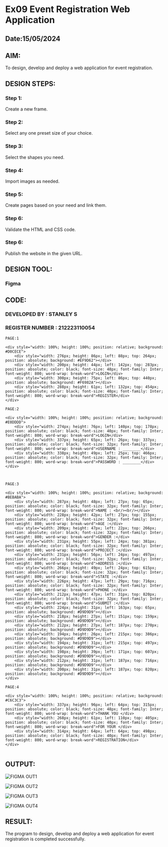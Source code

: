 # Ex09 Event Registration Web Application
## Date:15/05/2024

## AIM:
To design, develop and deploy a web application for event registration.

## DESIGN STEPS:

### Step 1:
Create a new frame.

### Step 2:
Select any one preset size of your choice.

### Step 3:
Select the shapes you need.

### Step 4:
Import images as needed.

### Step 5:
Create pages based on your need and link them.

### Step 6:

Validate the HTML and CSS code.

### Step 6:

Publish the website in the given URL.

## DESIGN TOOL:
### Figma

## CODE:
### DEVELOPED BY : STANLEY S
### REGISTER NUMBER : 212223110054
```
PAGE:1

<div style="width: 100%; height: 100%; position: relative; background: #D0CECE">
    <div style="width: 276px; height: 86px; left: 88px; top: 264px; position: absolute; background: #EF9D62"></div>
    <div style="width: 200px; height: 44px; left: 142px; top: 283px; position: absolute; color: black; font-size: 48px; font-family: Inter; font-weight: 800; word-wrap: break-word">LOGIN</div>
    <div style="width: 300px; height: 75px; left: 86px; top: 440px; position: absolute; background: #F6982A"></div>
    <div style="width: 288px; height: 61px; left: 132px; top: 454px; position: absolute; color: black; font-size: 40px; font-family: Inter; font-weight: 800; word-wrap: break-word">REGISTER</div>
</div>

PAGE:2

<div style="width: 100%; height: 100%; position: relative; background: #E0DDDD">
    <div style="width: 274px; height: 76px; left: 140px; top: 178px; position: absolute; color: black; font-size: 40px; font-family: Inter; font-weight: 800; word-wrap: break-word">LOGIN</div>
    <div style="width: 337px; height: 65px; left: 26px; top: 337px; position: absolute; color: black; font-size: 32px; font-family: Inter; font-weight: 800; word-wrap: break-word">USERNAME : ________</div>
    <div style="width: 338px; height: 49px; left: 25px; top: 466px; position: absolute; color: black; font-size: 32px; font-family: Inter; font-weight: 800; word-wrap: break-word">PASSWORD : ________</div>
</div>



PAGE:3

<div style="width: 100%; height: 100%; position: relative; background: #BEBABA">
    <div style="width: 287px; height: 48px; left: 27px; top: 65px; position: absolute; color: black; font-size: 32px; font-family: Inter; font-weight: 800; word-wrap: break-word">NAME : <br/><br/></div>
    <div style="width: 228px; height: 42px; left: 27px; top: 155px; position: absolute; color: black; font-size: 32px; font-family: Inter; font-weight: 800; word-wrap: break-word">AGE :</div>
    <div style="width: 209px; height: 47px; left: 22px; top: 266px; position: absolute; color: black; font-size: 32px; font-family: Inter; font-weight: 800; word-wrap: break-word">GENDER :</div>
    <div style="width: 231px; height: 55px; left: 24px; top: 381px; position: absolute; color: black; font-size: 32px; font-family: Inter; font-weight: 800; word-wrap: break-word">PROJECT :</div>
    <div style="width: 231px; height: 56px; left: 24px; top: 497px; position: absolute; color: black; font-size: 32px; font-family: Inter; font-weight: 800; word-wrap: break-word">ADDRESS :</div>
    <div style="width: 266px; height: 49px; left: 24px; top: 615px; position: absolute; color: black; font-size: 32px; font-family: Inter; font-weight: 800; word-wrap: break-word">STATE :</div>
    <div style="width: 226px; height: 47px; left: 29px; top: 716px; position: absolute; color: black; font-size: 32px; font-family: Inter; font-weight: 800; word-wrap: break-word">PHONE :</div>
    <div style="width: 212px; height: 47px; left: 31px; top: 820px; position: absolute; color: black; font-size: 32px; font-family: Inter; font-weight: 800; word-wrap: break-word">SUBMIT :</div>
    <div style="width: 224px; height: 31px; left: 163px; top: 65px; position: absolute; background: #D9D9D9"></div>
    <div style="width: 218px; height: 27px; left: 151px; top: 159px; position: absolute; background: #D9D9D9"></div>
    <div style="width: 212px; height: 27px; left: 187px; top: 270px; position: absolute; background: #D9D9D9"></div>
    <div style="width: 194px; height: 26px; left: 215px; top: 386px; position: absolute; background: #D9D9D9"></div>
    <div style="width: 194px; height: 31px; left: 215px; top: 497px; position: absolute; background: #D9D9D9"></div>
    <div style="width: 198px; height: 39px; left: 171px; top: 607px; position: absolute; background: #D9D9D9"></div>
    <div style="width: 212px; height: 31px; left: 187px; top: 716px; position: absolute; background: #D9D9D9"></div>
    <div style="width: 200px; height: 31px; left: 187px; top: 820px; position: absolute; background: #D9D9D9"></div>
</div>

PAGE:4

<div style="width: 100%; height: 100%; position: relative; background: #C6C3C3">
    <div style="width: 337px; height: 96px; left: 64px; top: 315px; position: absolute; color: black; font-size: 48px; font-family: Inter; font-weight: 800; word-wrap: break-word">THANK YOU </div>
    <div style="width: 268px; height: 61px; left: 110px; top: 405px; position: absolute; color: black; font-size: 40px; font-family: Inter; font-weight: 800; word-wrap: break-word">FOR YOUR </div>
    <div style="width: 314px; height: 64px; left: 64px; top: 498px; position: absolute; color: black; font-size: 40px; font-family: Inter; font-weight: 800; word-wrap: break-word">REGISTRATION</div>
</div>


```
## OUTPUT:

![FIGMA OUT1](https://github.com/STANLEY-13/Figma/assets/148198816/7352a159-0e85-4664-a278-b526bf844b37)

![FIGMA OUT2](https://github.com/STANLEY-13/Figma/assets/148198816/3770a86f-1c86-498e-8215-cc27b9cb2566)

![FIGMA OUT3](https://github.com/STANLEY-13/Figma/assets/148198816/52aaaf04-255e-462c-90be-9cd8d8975c4e)

![FIGMA OUT4](https://github.com/STANLEY-13/Figma/assets/148198816/93ffff46-f000-4c92-82a1-aac73c1adfd0)



## RESULT:
The program to design, develop and deploy a web application for event registration is completed successfully.
